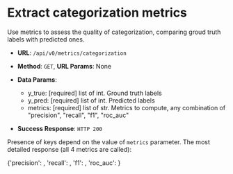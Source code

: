 # Extract categorization metrics

Use metrics to assess the quality of categorization, comparing groud truth labels with predicted ones.

 * **URL**: `/api/v0/metrics/categorization`
 * **Method**: `GET`,  **URL Params**: None
 * **Data Params**:
    - y_true: [required] list of int. Ground truth labels
    - y_pred: [required] list of int. Predicted labels
    - metrics: [required] list of str. Metrics to compute, any combination of "precision", "recall", "f1", "roc_auc"

 * **Success Response**: `HTTP 200`

Presence of keys depend on the value of `metrics` parameter. The most detailed response (all 4 metrics are called):

 {'precision': <float>, 'recall': <float>, 'f1': <float>, 'roc_auc': <float>}
